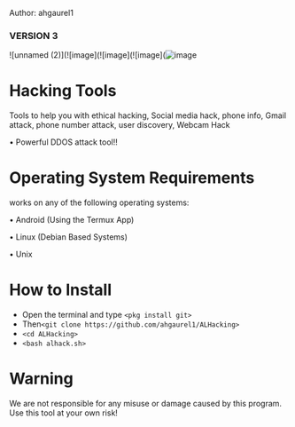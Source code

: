 Author: ahgaurel1
### VERSION 3
![unnamed (2)](![image](![image](![image](![image](https://user-images.githubusercontent.com/94483858/160113142-705df077-dff6-40ab-b0af-6cb127c86927.png)


# Hacking Tools
Tools to help you with ethical hacking, Social media hack, phone info, Gmail attack, phone number attack, user discovery, Webcam Hack

• Powerful DDOS attack tool!!


# Operating System Requirements
works on any of the following operating systems:

• Android (Using the Termux App)

• Linux (Debian Based Systems)

• Unix

# How to Install
* Open the terminal and type `<pkg install git>`
* Then`<git clone https://github.com/ahgaurel1/ALHacking>`
* `<cd ALHacking>`
* `<bash alhack.sh>`


# Warning

We are not responsible for any misuse or damage caused by this program. Use this tool at your own risk!
